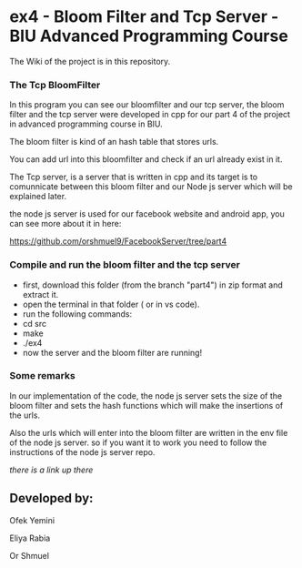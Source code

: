 # ex4 - Bloom Filter and Tcp Server - BIU Advanced Programming Course 

The Wiki of the project is in this repository. 

### The Tcp BloomFilter
In this program you can see our bloomfilter and our tcp server, the bloom filter and the tcp server were developed in cpp for our part 4 of the project in advanced programming course in BIU. 

The bloom filter is kind of an hash table that stores urls.

You can add url into this bloomfilter and check if an url already exist in it. 

The Tcp server, is a server that is written in cpp and its target is to comunnicate between this bloom filter and our Node js server which will be explained later. 

the node js server is used for our facebook website and android app, you can see more about it in here: 

https://github.com/orshmuel9/FacebookServer/tree/part4

### Compile and run the bloom filter and the tcp server
- first, download this folder (from the branch "part4") in zip format and extract it.
- open the terminal in that folder ( or in vs code).
- run the following commands:
- cd src
- make
- ./ex4
- now the server and the bloom filter are running!

### Some remarks 
In our implementation of the code, the node js server sets the size of the bloom filter and sets the hash functions which will make the insertions of the urls.

Also the urls which will enter into the bloom filter are written in the env file of the node js server. so if you want it to work you need to follow the instructions of the node js server repo.

*there is a link up there* 

## Developed by: 
Ofek Yemini 

Eliya Rabia 

Or Shmuel


